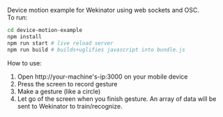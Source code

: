 Device motion example for Wekinator using web sockets and OSC.  
To run:
```sh
cd device-motion-example
npm install
npm run start # live reload server
npm run build # builds+uglifies javascript into bundle.js
```

How to use:  
1. Open http://your-machine's-ip:3000 on your mobile device
2. Press the screen to record gesture
3. Make a gesture (like a circle)
4. Let go of the screen when you finish gesture. An array of data will be sent to Wekinator to train/recognize.


